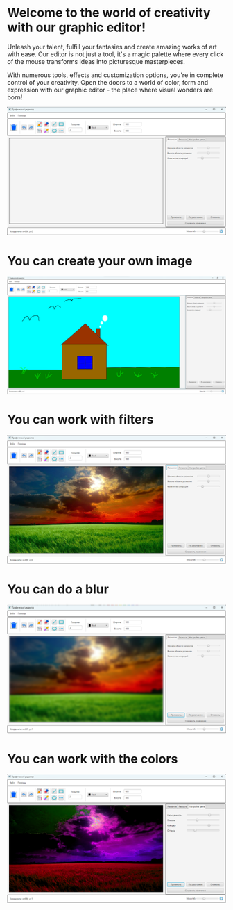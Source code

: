# Welcome to the world of creativity with our graphic editor!

Unleash your talent, fulfill your fantasies and create amazing works of art with ease. Our editor is not just a tool, it's a magic palette where every click of the mouse transforms ideas into picturesque masterpieces.

With numerous tools, effects and customization options, you're in complete control of your creativity. Open the doors to a world of color, form and expression with our graphic editor - the place where visual wonders are born!

![Графический редактор](Readme/MainPage.png)

# You can create your own image

![Графический редактор](Readme/Drawing.png)

# You can work with filters

![Графический редактор](Readme/Фильтры.png)

# You can do a blur

![Графический редактор](Readme/Размытие.png)

# You can work with the colors

![Графический редактор](Readme/WorkAfjustColor.png)
